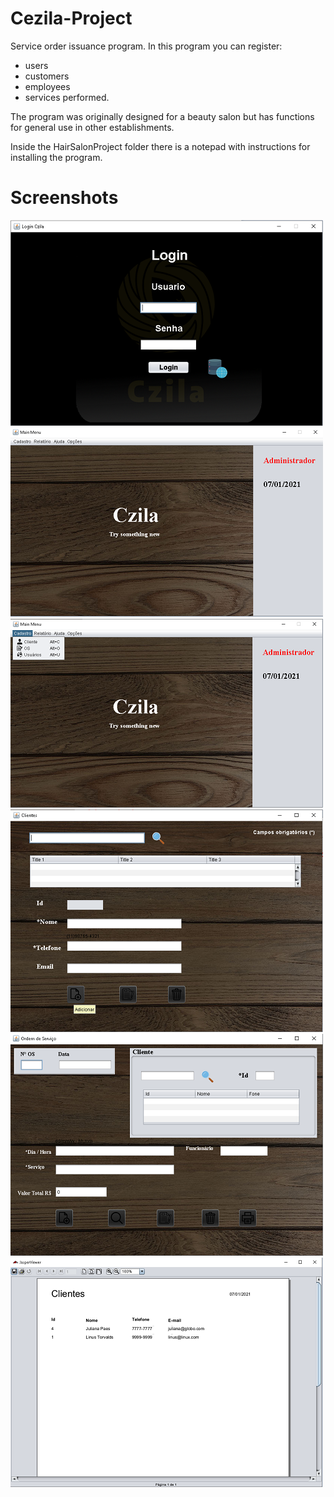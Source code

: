 # Cezila-Project

Service order issuance program.
In this program you can register: 
- users
- customers
- employees
- services performed.

The program was originally designed for a beauty salon but has functions for general use in other establishments.

Inside the HairSalonProject folder there is a notepad with instructions for installing the program.

# Screenshots

![](download-package/HairSalonProject/screenshots/loginScreen.png)
![](download-package/HairSalonProject/screenshots/homeScreen.png)
![](download-package/HairSalonProject/screenshots/homeScreen_2.png)
![](download-package/HairSalonProject/screenshots/customersScreen.png)
![](download-package/HairSalonProject/screenshots/osScreen.png)
![](download-package/HairSalonProject/screenshots/registred_customersScreen.png)
